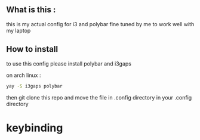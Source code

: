 ## What is this :

this is my actual config for i3 and polybar fine tuned by me to work well with my laptop 

## How to install

to use this config please install polybar and i3gaps

on arch linux :

```bash
yay -S i3gaps polybar
```

then git clone this repo and move the file in .config directory in your .config directory 

# keybinding
